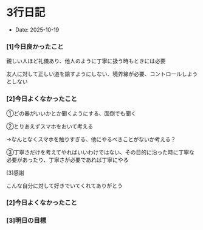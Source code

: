 # 3行日記

- Date: 2025-10-19

### [1]今日良かったこと

親しい人ほど礼儀あり、他人のように丁寧に扱う時もときには必要

友人に対して正しい道を諭すようにしない、境界線が必要、コントロールしようとしない



### [2]今日よくなかったこと

①どの器がいいかとか聞くようにする、面倒でも聞く

②とりあえずスマホをおいて考える

→なんとなくスマホを触りすぎる、他にやるべきことがないか考える？

③丁寧さだけを考えてやればいいわけではない、その目的に沿った時に丁寧な必要があったり、丁寧さが必要であれば丁寧にやる



[3]感謝

こんな自分に対して好きでいてくれてありがとう







### [2]今日よくなかったこと







### [3]明日の目標

